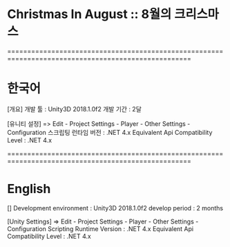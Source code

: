 # Christmas In August :: 8월의 크리스마스

====================================================================================================
# 한국어


[개요]
개발 툴 : Unity3D 2018.1.0f2
개발 기간 : 2달


[유니티 설정]
    => Edit - Project Settings - Player - Other Settings - Configuration
        스크립팅 런타임 버전 : .NET 4.x Equivalent
        Api Compatibility Level : .NET 4.x

====================================================================================================
# English


[]
Development environment : Unity3D 2018.1.0f2
develop period : 2 months


[Unity Settings]
    => Edit - Project Settings - Player - Other Settings - Configuration
        Scripting Runtime Version : .NET 4.x Equivalent
        Api Compatibility Level : .NET 4.x
